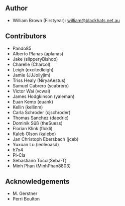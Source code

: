 ## Author

- William Brown (Firstyear): william@blackhats.net.au

## Contributors

- Pando85
- Alberto Planas (aplanas)
- Jake (slipperyBishop)
- Charelle (Charcol)
- Leigh (excitedleigh)
- Jamie (JJJollyjim)
- Triss Healy (NiryaAestus)
- Samuel Cabrero (scabrero)
- Victor Wai (vcwai)
- James Hodgkinson (yaleman)
- Euan Kemp (euank)
- Kellin (kellinm)
- Carla Schroder (cjschroder)
- Thomas Sanchez (daedric)
- Dominik Süß (theSuess)
- Florian Klink (flokli)
- Kaleb Olson (kalebo)
- Jan Christoph Ebersbach (jceb)
- Yuxuan Lu (leoleoasd)
- h7x4
- Pi-Cla
- Sebastiano Tocci(Seba-T)
- Minh Phan (MinhPhan8803)

## Acknowledgements

- M. Gerstner
- Perri Boulton
